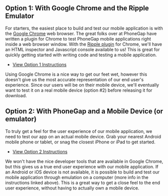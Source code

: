 ## Option 1: With Google Chrome and the Ripple Emulator

For starters, the easiest place to build and test our mobile application is with the [Google Chrome](https://www.google.com/chrome/browser/desktop/) web browser. The great folks over at PhoneGap have written a plugin for Chrome to test PhoneGap mobile applications right inside a web browser window. With the [Ripple plugin](http://emulate.phonegap.com/) for Chrome, we'll have an HTML inspector and Javascript console available to us! This is great for quickly getting started with writing code and testing a mobile application.

 - [View Option 1 Instructions](Preparing_PhoneGap/Google_Chrome_and_Ripple)

Using Google Chrome is a nice way to get our feet wet, however this doesn't give us the most accurate representation of our end user's experience. Since our users will be on their mobile device, we'll eventually want to test it on a real mobile device (option #2) before releasing it for download.

## Option 2: With PhoneGap and a Mobile Device (or emulator)

To truly get a feel for the user experience of our mobile application, we need to test our app on an actual mobile device. Grab your nearest Android mobile phone or tablet, or snag the closest iPhone or iPad to get started.

 - [View Option 2 Instructions](Preparing_PhoneGap/Installing_PhoneGap)

We won't have the nice developer tools that are available in Google Chrome, but this gives us a true end user experience with our mobile application. If an Android or iOS device is not available, it is possible to build and test our mobile application through emulation on a computer (more info in the instructions linked above). This is a great way to get a close feel to the end user experience, without having to actually own a mobile device.